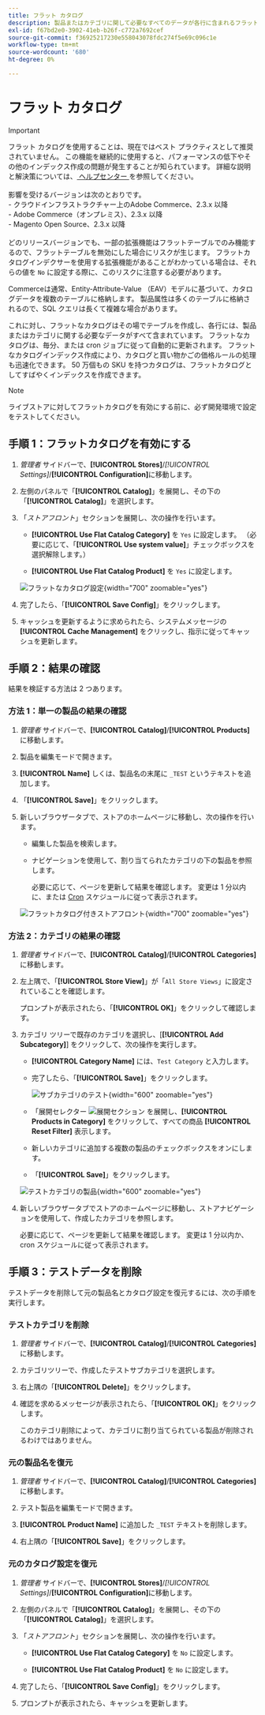 ```yaml
---
title: フラット カタログ
description: 製品またはカテゴリに関して必要なすべてのデータが各行に含まれるフラットなカタログの作成について説明します。
exl-id: f67bd2e0-3902-41eb-b26f-c772a7692cef
source-git-commit: f36925217230e558043078fdc274f5e69c096c1e
workflow-type: tm+mt
source-wordcount: '680'
ht-degree: 0%

---
```


# フラット カタログ

>[!IMPORTANT]
>
>フラット カタログを使用することは、現在ではベスト プラクティスとして推奨されていません。 この機能を継続的に使用すると、パフォーマンスの低下やその他のインデックス作成の問題が発生することが知られています。 詳細な説明と解決策については、[ ヘルプセンター ](https://experienceleague.adobe.com/docs/commerce-knowledge-base/kb/troubleshooting/miscellaneous/slow-performance-slow-and-long-running-crons.html) を参照してください。<br/><br/> 影響を受けるバージョンは次のとおりです。<br/>- クラウドインフラストラクチャー上のAdobe Commerce、2.3.x 以降 <br/>- Adobe Commerce（オンプレミス）、2.3.x 以降 <br/>- Magento Open Source、2.3.x 以降 <br/><br/> どのリリースバージョンでも、一部の拡張機能はフラットテーブルでのみ機能するので、フラットテーブルを無効にした場合にリスクが生じます。 フラットカタログインデクサーを使用する拡張機能があることがわかっている場合は、それらの値を `No` に設定する際に、このリスクに注意する必要があります。

Commerceは通常、Entity-Attribute-Value （EAV）モデルに基づいて、カタログデータを複数のテーブルに格納します。 製品属性は多くのテーブルに格納されるので、SQL クエリは長くて複雑な場合があります。

これに対し、フラットなカタログはその場でテーブルを作成し、各行には、製品またはカテゴリに関する必要なデータがすべて含まれています。 フラットなカタログは、毎分、または cron ジョブに従って自動的に更新されます。 フラットなカタログインデックス作成により、カタログと買い物かごの価格ルールの処理も迅速化できます。 50 万個もの SKU を持つカタログは、フラットカタログとしてすばやくインデックスを作成できます。

>[!NOTE]
>
>ライブストアに対してフラットカタログを有効にする前に、必ず開発環境で設定をテストしてください。

## 手順 1：フラットカタログを有効にする

1. _管理者_ サイドバーで、**[!UICONTROL Stores]**/_[!UICONTROL Settings]_/**[!UICONTROL Configuration]**&#x200B;に移動します。

1. 左側のパネルで「**[!UICONTROL Catalog]**」を展開し、その下の「**[!UICONTROL Catalog]**」を選択します。

1. 「_ストアフロント_」セクションを展開し、次の操作を行います。

   - **[!UICONTROL Use Flat Catalog Category]** を `Yes` に設定します。 （必要に応じて、「**[!UICONTROL Use system value]**」チェックボックスを選択解除します。）

   - **[!UICONTROL Use Flat Catalog Product]** を `Yes` に設定します。

   ![ フラットなカタログ設定 ](./assets/use-flat-catalog.png){width="700" zoomable="yes"}

1. 完了したら、「**[!UICONTROL Save Config]**」をクリックします。

1. キャッシュを更新するように求められたら、システムメッセージの **[!UICONTROL Cache Management]** をクリックし、指示に従ってキャッシュを更新します。

## 手順 2：結果の確認

結果を検証する方法は 2 つあります。

### 方法 1：単一の製品の結果の確認

1. _管理者_ サイドバーで、**[!UICONTROL Catalog]**/**[!UICONTROL Products]** に移動します。

1. 製品を編集モードで開きます。

1. **[!UICONTROL Name]** しくは、製品名の末尾に `_TEST` というテキストを追加します。

1. 「**[!UICONTROL Save]**」をクリックします。

1. 新しいブラウザータブで、ストアのホームページに移動し、次の操作を行います。

   - 編集した製品を検索します。

   - ナビゲーションを使用して、割り当てられたカテゴリの下の製品を参照します。

     必要に応じて、ページを更新して結果を確認します。 変更は 1 分以内に、または [Cron](../systems/cron.md) スケジュールに従って表示されます。

   ![ フラットカタログ付きストアフロント ](./assets/storefront-flat-catalog-enabled.png){width="700" zoomable="yes"}

### 方法 2：カテゴリの結果の確認

1. _管理者_ サイドバーで、**[!UICONTROL Catalog]**/**[!UICONTROL Categories]** に移動します。

1. 左上隅で、「**[!UICONTROL Store View]**」が「`All Store Views`」に設定されていることを確認します。

   プロンプトが表示されたら、「**[!UICONTROL OK]**」をクリックして確認します。

1. カテゴリ ツリーで既存のカテゴリを選択し、[**[!UICONTROL Add Subcategory]**] をクリックして、次の操作を実行します。

   - **[!UICONTROL Category Name]** には、`Test Category` と入力します。

   - 完了したら、「**[!UICONTROL Save]**」をクリックします。

     ![ サブカテゴリのテスト ](./assets/catalog-flat-test-category.png){width="600" zoomable="yes"}

   - 「展開セレクター ![ 展開セクション ](../assets/icon-display-expand.png) を展開し、**[!UICONTROL Products in Category]** をクリックして、すべての商品 **[!UICONTROL Reset Filter]** 表示します。

   - 新しいカテゴリに追加する複数の製品のチェックボックスをオンにします。

   - 「**[!UICONTROL Save]**」をクリックします。

   ![ テストカテゴリの製品 ](./assets/catalog-flat-test-category-products.png){width="600" zoomable="yes"}

1. 新しいブラウザータブでストアのホームページに移動し、ストアナビゲーションを使用して、作成したカテゴリを参照します。

   必要に応じて、ページを更新して結果を確認します。 変更は 1 分以内か、cron スケジュールに従って表示されます。

## 手順 3：テストデータを削除

テストデータを削除して元の製品名とカタログ設定を復元するには、次の手順を実行します。

### テストカテゴリを削除

1. _管理者_ サイドバーで、**[!UICONTROL Catalog]**/**[!UICONTROL Categories]** に移動します。

1. カテゴリツリーで、作成したテストサブカテゴリを選択します。

1. 右上隅の「**[!UICONTROL Delete]**」をクリックします。

1. 確認を求めるメッセージが表示されたら、「**[!UICONTROL OK]**」をクリックします。

   このカテゴリ削除によって、カテゴリに割り当てられている製品が削除されるわけではありません。

### 元の製品名を復元

1. _管理者_ サイドバーで、**[!UICONTROL Catalog]**/**[!UICONTROL Categories]** に移動します。

1. テスト製品を編集モードで開きます。

1. **[!UICONTROL Product Name]** に追加した `_TEST` テキストを削除します。

1. 右上隅の「**[!UICONTROL Save]**」をクリックします。

### 元のカタログ設定を復元

1. _管理者_ サイドバーで、**[!UICONTROL Stores]**/_[!UICONTROL Settings]_/**[!UICONTROL Configuration]**&#x200B;に移動します。

1. 左側のパネルで「**[!UICONTROL Catalog]**」を展開し、その下の「**[!UICONTROL Catalog]**」を選択します。

1. 「_ストアフロント_」セクションを展開し、次の操作を行います。

   - **[!UICONTROL Use Flat Catalog Category]** を `No` に設定します。

   - **[!UICONTROL Use Flat Catalog Product]** を `No` に設定します。

1. 完了したら、「**[!UICONTROL Save Config]**」をクリックします。

1. プロンプトが表示されたら、キャッシュを更新します。
